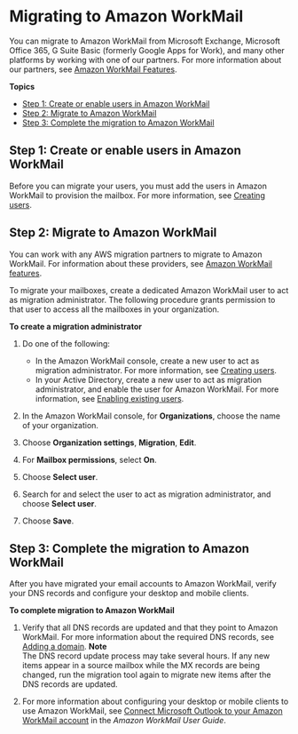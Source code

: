 # Migrating to Amazon WorkMail<a name="migration_overview"></a>

You can migrate to Amazon WorkMail from Microsoft Exchange, Microsoft Office 365, G Suite Basic \(formerly Google Apps for Work\), and many other platforms by working with one of our partners\. For more information about our partners, see [Amazon WorkMail Features](https://aws.amazon.com/workmail/features/)\.

**Topics**
+ [Step 1: Create or enable users in Amazon WorkMail](#create_enable_users)
+ [Step 2: Migrate to Amazon WorkMail](#prepare_mail_server)
+ [Step 3: Complete the migration to Amazon WorkMail](#complete_migration)

## Step 1: Create or enable users in Amazon WorkMail<a name="create_enable_users"></a>

Before you can migrate your users, you must add the users in Amazon WorkMail to provision the mailbox\. For more information, see [Creating users](manage-users.md#add_new_user)\.

## Step 2: Migrate to Amazon WorkMail<a name="prepare_mail_server"></a>

You can work with any AWS migration partners to migrate to Amazon WorkMail\. For information about these providers, see [Amazon WorkMail features](https://aws.amazon.com/workmail/features/)\.

To migrate your mailboxes, create a dedicated Amazon WorkMail user to act as migration administrator\. The following procedure grants permission to that user to access all the mailboxes in your organization\.

**To create a migration administrator**

1. Do one of the following:
   + In the Amazon WorkMail console, create a new user to act as migration administrator\. For more information, see [Creating users](manage-users.md#add_new_user)\.
   + In your Active Directory, create a new user to act as migration administrator, and enable the user for Amazon WorkMail\. For more information, see [Enabling existing users](manage-users.md#enable_existing_user)\.

1. In the Amazon WorkMail console, for **Organizations**, choose the name of your organization\.

1. Choose **Organization settings**, **Migration**, **Edit**\.

1. For **Mailbox permissions**, select **On**\.

1. Choose **Select user**\.

1. Search for and select the user to act as migration administrator, and choose **Select user**\.

1. Choose **Save**\.

## Step 3: Complete the migration to Amazon WorkMail<a name="complete_migration"></a>

After you have migrated your email accounts to Amazon WorkMail, verify your DNS records and configure your desktop and mobile clients\.

**To complete migration to Amazon WorkMail**

1. Verify that all DNS records are updated and that they point to Amazon WorkMail\. For more information about the required DNS records, see [Adding a domain](add_domain.md)\. 
**Note**  
The DNS record update process may take several hours\. If any new items appear in a source mailbox while the MX records are being changed, run the migration tool again to migrate new items after the DNS records are updated\.

1. For more information about configuring your desktop or mobile clients to use Amazon WorkMail, see [Connect Microsoft Outlook to your Amazon WorkMail account](https://docs.aws.amazon.com/workmail/latest/userguide/connect_mail_client.html) in the *Amazon WorkMail User Guide*\.